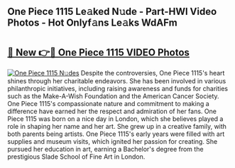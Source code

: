 ## One Piece 1115 Le𝚊ked N𝚞de - Part-HWl Video Photos - Hot Onlyf𝚊ns Le𝚊ks WdAFm

# <h2><a href="http://ab98400.deff.icu/?id=One+Piece+1115">🔗 New 👉🔴 One Piece 1115 VIDEO Photos</a></h2>

[![One Piece 1115 N𝚞des](https://i.imgur.com/rIISA9y.gif)](http://ab98400.deff.icu/?id=One+Piece+1115)
Despite the controversies, One Piece 1115's heart shines through her charitable endeavors. She has been involved in various philanthropic initiatives, including raising awareness and funds for charities such as the Make-A-Wish Foundation and the American Cancer Society. One Piece 1115's compassionate nature and commitment to making a difference have earned her the respect and admiration of her fans. One Piece 1115 was born on a nice day in London, which she believes played a role in shaping her name and her art. She grew up in a creative family, with both parents being artists. One Piece 1115's early years were filled with art supplies and museum visits, which ignited her passion for creating. She pursued her education in art, earning a Bachelor's degree from the prestigious Slade School of Fine Art in London.
